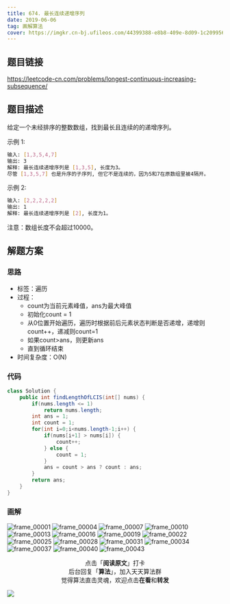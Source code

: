```yaml
---
title: 674. 最长连续递增序列
date: 2019-06-06
tag: 画解算法
cover: https://imgkr.cn-bj.ufileos.com/44399388-e8b8-409e-8d09-1c2099564265.png
---
```


## 题目链接

https://leetcode-cn.com/problems/longest-continuous-increasing-subsequence/

## 题目描述

给定一个未经排序的整数数组，找到最长且连续的的递增序列。

示例 1:

```bash
输入: [1,3,5,4,7]
输出: 3
解释: 最长连续递增序列是 [1,3,5], 长度为3。
尽管 [1,3,5,7] 也是升序的子序列, 但它不是连续的，因为5和7在原数组里被4隔开。 
```

示例 2:

```bash
输入: [2,2,2,2,2]
输出: 1
解释: 最长连续递增序列是 [2], 长度为1。
```

注意：数组长度不会超过10000。


## 解题方案

### 思路

- 标签：遍历
- 过程：
  - count为当前元素峰值，ans为最大峰值
  - 初始化count = 1
  - 从0位置开始遍历，遍历时根据前后元素状态判断是否递增，递增则count++，递减则count=1
  - 如果count>ans，则更新ans
  - 直到循环结束
- 时间复杂度：O(N)

### 代码

```java
class Solution {
    public int findLengthOfLCIS(int[] nums) {
        if(nums.length <= 1)
            return nums.length;
        int ans = 1;
        int count = 1;
        for(int i=0;i<nums.length-1;i++) {
            if(nums[i+1] > nums[i]) {
                count++;
            } else {  
                count = 1;
            }
            ans = count > ans ? count : ans;
        }
        return ans;
    }
}
```

### 画解

![frame_00001](https://imgkr.cn-bj.ufileos.com/7bd2639a-1bc9-4f77-8a2a-b737cfbb3d0b.png)
![frame_00004](https://imgkr.cn-bj.ufileos.com/11dd97fb-2bc4-477a-8bd4-2cdc984b5459.png)
![frame_00007](https://imgkr.cn-bj.ufileos.com/6febc5b7-dc4b-4b07-9de5-f10cfff9e1d1.png)
![frame_00010](https://imgkr.cn-bj.ufileos.com/ae4aa45e-f2e0-4d94-8bec-5dca1f2f2b4e.png)
![frame_00013](https://imgkr.cn-bj.ufileos.com/4f6df534-7576-496f-baf6-18a127bb56a4.png)
![frame_00016](https://imgkr.cn-bj.ufileos.com/cd587a46-8ef3-4194-b444-667fb7e88d78.png)
![frame_00019](https://imgkr.cn-bj.ufileos.com/247590c3-88e0-4bfb-a4fd-55bff2a2b2b4.png)
![frame_00022](https://imgkr.cn-bj.ufileos.com/1af2f8cb-6954-4cde-8cd0-dde224ed011b.png)
![frame_00025](https://imgkr.cn-bj.ufileos.com/60748917-66b6-411c-b39c-af6cbdc7a5e7.png)
![frame_00028](https://imgkr.cn-bj.ufileos.com/efeaef57-fbec-40b9-baad-dc269bcaa47a.png)
![frame_00031](https://imgkr.cn-bj.ufileos.com/d4e70617-f0d8-446c-ad91-05230c4cceff.png)
![frame_00034](https://imgkr.cn-bj.ufileos.com/8449647a-903b-4480-ae8b-0e4899c99fd0.png)
![frame_00037](https://imgkr.cn-bj.ufileos.com/8ed753dc-8b82-4b81-b961-b7577d5da2f1.png)
![frame_00040](https://imgkr.cn-bj.ufileos.com/3fcd4d78-5512-4631-9f36-3abfb4874f7d.png)
![frame_00043](https://imgkr.cn-bj.ufileos.com/44399388-e8b8-409e-8d09-1c2099564265.png)


<span style="display:block;text-align:center;">点击「<strong>阅读原文</strong>」打卡</span>
<span style="display:block;text-align:center;">后台回复「<strong>算法</strong>」，加入天天算法群</span>
<span style="display:block;text-align:center;">觉得算法直击灵魂，欢迎点击<strong>在看</strong>和<strong>转发</strong></span>

![](https://imgkr.cn-bj.ufileos.com/f3e6917b-991c-4ef5-a29a-bb5d9af1273a.gif)